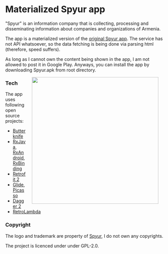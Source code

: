 # Materialized Spyur app

"Spyur" is an information company that is collecting, processing and disseminating information about companies and organizations of Armenia.

The app is a materialized version of the [original Spyur app]. The service has not API whatsoever, so the data fetching is being done via parsing html (therefore, speed suffers).

As long as I cannot own the content being shown in the app, I am not allowed to post it in Google Play. Anyways, you can install the app by downloading Spyur.apk from root directory.

<img src="artwork/demo.gif" width="400" align="right" hspace="20">

### Tech

The app uses following open source projects:

* [Butterknife]
* [RxJava], [RxAndroid], [RxBinding]
* [Retrofit 2]
* [Glide], [Picasso]
* [Dagger 2]
* [RetroLambda]


### Copyright

The logo and trademark are property of [Spyur], I do not own any copyrights.

The project is licenced under under GPL-2.0.

   [Butterknife]: <http://jakewharton.github.io/butterknife/>
   [RxJava]: <https://github.com/ReactiveX/RxJava>
   [RxAndroid]: <https://github.com/ReactiveX/RxAndroid>
   [RxBinding]: <https://github.com/JakeWharton/RxBinding>
   [Retrofit 2]: <https://github.com/square/retrofit>
   [Glide]: <https://github.com/bumptech/glide>
   [Picasso]: <http://square.github.io/picasso>
   [Dagger 2]: <http://google.github.io/dagger>
   [RetroLambda]: <https://github.com/evant/gradle-retrolambda>
   [Spyur]: <http://spyur.am/>
   [original Spyur app]: <https://play.google.com/store/apps/details?id=com.vavianlabs.spyur>
   
   
   
   